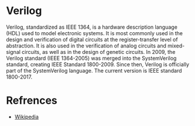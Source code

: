 # Verilog

Verilog, standardized as IEEE 1364, is a hardware description language (HDL) used to model electronic systems. It is most commonly used in the design and verification of digital circuits at the register-transfer level of abstraction. It is also used in the verification of analog circuits and mixed-signal circuits, as well as in the design of genetic circuits. In 2009, the Verilog standard (IEEE 1364-2005) was merged into the SystemVerilog standard, creating IEEE Standard 1800-2009. Since then, Verilog is officially part of the SystemVerilog language. The current version is IEEE standard 1800-2017.

# Refrences

- [Wikipedia](https://en.wikipedia.org/wiki/Verilog) 